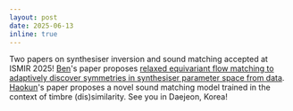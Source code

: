 ```yaml
---
layout: post
date: 2025-06-13
inline: true
---
```


Two papers on synthesiser inversion and sound matching accepted at ISMIR 2025! [Ben](https://benhayes.net/)'s paper proposes [relaxed equivariant flow matching to adaptively discover symmetries in synthesiser parameter space from data](https://benhayes.net/synth-perm/). [Haokun](https://github.com/tiianhk)'s paper proposes a novel sound matching model trained in the context of timbre (dis)similarity. See you in Daejeon, Korea!
